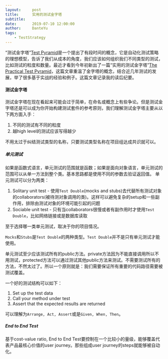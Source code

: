 ```yaml
---
layout:     post
title:      实用的测试金字塔
subtitle:   
date:       2019-07-10 12:00:00
author:     DanteYu
tags:
    - TestStrategy
---
```

“测试金字塔”[Test Pyramid](https://martinfowler.com/bliki/TestPyramid.html)是一个提出了有段时间的概念，它是自动化测试策略的理想模型，告诉了我们从成本的角度，我们应该如何组织我们不同类型的测试，比如测试的粒度和数量。最近才看到今年初新出了一篇“实用的测试金字塔”[The Practical Test Pyramid](https://martinfowler.com/articles/practical-test-pyramid.html)，这篇文章重温了金字塔的概念，结合近几年测试的发展，举了很多基于实战的经验和例子。这篇文章记录我的读后纪要。

#### 测试金字塔

测试金字塔在现在看起来可能会过于简单，在命名或概念上有些争论。但是测试金字塔还是可以成为你开始构建测试套件的参考原则，我们理解测试金字塔主要从以下两方面入手：
1. 不同的测试有不同的粒度
2. 越high level的测试应该写得越少

不用太过于纠结测试类型的名称，只要测试类型名称在项目组达成共识就可以。

##### 单元测试
如果是函数式语言，单元测试的范围就是函数；如果是面向对象语言，单元测试的范围可以从单一方法到整个类。基本思路都是使用不同的参数去验证返回值。
单元测试可以分为两类：
1. Solitary unit test - 使用`Test Double`(mocks and stubs)去代替所有测试对象的collaborators(被待测对象调用的类)。这样可以避免复杂的setup和一些副作用，排除由测试对象的环境可能引起的问题
2. Sociable unit test - 只有当collaborators很慢或者有副作用时才使用`Test Double`，比如网络链接或是数据库读取

至于选择哪一类单元测试，取决于你的项目情况。

`Mocks`和`Stubs`是`Test Double`的两种类型。`Test Double`并不是只有单元测试才能使用。

单元测试至少应该测试所有的public方法。private方法因为不能直接调用所以不用测试，protected方法可以通过测试其他public方法来测试。不需要测试所有的方法，不然太过了。所以一个原则就是：我们需要保证所有重要的代码路径需要被测试覆盖。

一个好的测试结构可以如下：
1. Set up the test data
2. Call your method under test
3. Assert that the expected results are returned

可以理解为`Arrange, Act, Assert`或是`Given, When, Then`。

##### End to End Test

基于cost-value ratio, End to End Test要控制在一个比较小的量级，能够覆盖代表产品最核心价值的user journey。那些组成user journey的steps就能够被自动化。
